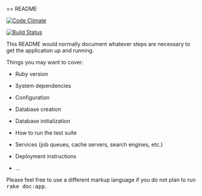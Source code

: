 == README

[![Code Climate](https://codeclimate.com/github/ulizko/new_flashcards/badges/gpa.svg)](https://codeclimate.com/github/ulizko/new_flashcards)

[![Build Status](https://travis-ci.org/ulizko/new_flashcards.svg?branch=Alien_code)](https://travis-ci.org/ulizko/new_flashcards)

This README would normally document whatever steps are necessary to get the
application up and running.

Things you may want to cover:

* Ruby version

* System dependencies

* Configuration

* Database creation

* Database initialization

* How to run the test suite

* Services (job queues, cache servers, search engines, etc.)

* Deployment instructions

* ...


Please feel free to use a different markup language if you do not plan to run
<tt>rake doc:app</tt>.
